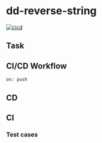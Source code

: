 # dd-reverse-string

[![cicd](https://github.com/Balou9/dd-reverse-string/workflows/cicd/badge.svg)](https://github.com/Balou9/dd-reverse-string/actions)

## Task


## CI/CD Workflow

```
on: push
```

## CD

## CI

### Test cases
